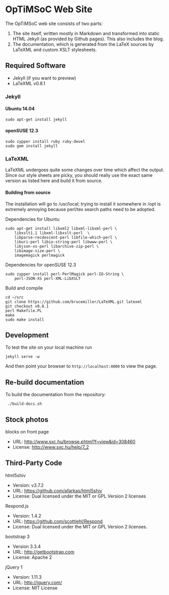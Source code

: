 # OpTiMSoC Web Site

The OpTiMSoC web site consists of two parts:

1. The site itself, written mostly in Markdown and transformed into static
   HTML Jekyll (as provided by Github pages). This also includes the blog.
2. The documentation, which is generated from the LaTeX sources by
   LaTeXML and custom XSLT stylesheets.

## Required Software

- Jekyll (if you want to preview)
- LaTeXML v0.8.1

### Jekyll
#### Ubuntu 14.04

    sudo apt-get install jekyll

#### openSUSE 12.3

    sudo zypper install ruby ruby-devel
    sudo gem install jekyll

### LaTeXML
LaTeXML undergoes quite some changes over time which affect the output. Since
our style sheets are picky, you should really use the exact same version as
listed here and build it from source.

#### Building from source
The installation will go to /usr/local; trying to install it somewhere
in /opt is extremely annoying because perl/tex search paths need to be
adopted.

Dependencies for Ubuntu

```
sudo apt-get install libxml2 libxml-libxml-perl \
    libxslt1.1 libxml-libxslt-perl  \
    libparse-recdescent-perl libfile-which-perl \
    liburi-perl libio-string-perl libwww-perl \
    libjson-xs-perl libarchive-zip-perl \
    libimage-size-perl \
    imagemagick perlmagick
```

Dependencies for openSUSE 12.3
```
sudo zypper install perl-PerlMagick perl-IO-String \
    perl-JSON-XS perl-XML-LibXSLT
```

Build and compile

```
cd ~/src
git clone https://github.com/brucemiller/LaTeXML.git latexml
git checkout v0.8.1
perl Makefile.PL
make
sudo make install
```

## Development

To test the site on your local machine run

    jekyll serve -w

And then point your browser to `http://localhost:4000` to view the page.

## Re-build documentation

To build the documentation from the repository:

     ./build-docs.sh

## Stock photos

blocks on front page

- URL: http://www.sxc.hu/browse.phtml?f=view&id=308460
- License: http://www.sxc.hu/help/7_2

## Third-Party Code

html5shiv
- Version: v3.7.2
- URL: https://github.com/afarkas/html5shiv
- License: Dual licensed under the MIT or GPL Version 2 licenses

Respond.js
- Version: 1.4.2
- URL: https://github.com/scottjehl/Respond
- License: Dual licensed under the MIT or GPL Version 2 licenses.

bootstrap 3
- Version 3.3.4
- URL: http://getbootstrap.com
- License: Apache 2

jQuery 1
- Version: 1.11.3
- URL: http://jquery.com/
- License: MIT License

